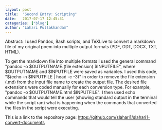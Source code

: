 ```yaml
---
layout: post
title:  "Second Entry: Scripting"
date:   2017-07-17 12:45:31
categories: ["blog"]
author: "Lahari Pullakhandam"
---
```


Abstract: I used Pandoc, Bash scripts, and TeXLive to convert a markdown file of my original poem into multiple output formats (PDF, ODT, DOCX, TXT, HTML).

To get the markdown file into multiple formats I used the general command "pandoc -o $OUTPUTNAME.(file extension) $INPUTFILE", where $OUTPUTNAME and $INPUTFILE were saved as variables.  
I used this code, "$(echo -n $INPUTFILE | head -c -3)" in order to remove the file extension (.md) from the input file name to create the output file. 
The desired file extensions were coded manually for each conversion type. For example, "pandoc -o $OUTPUTNAME.html $INPUTFILE".
I then used echo commands that would tell the user (showing standard output in the terminal while the script ran) what is happening when the commands that converted the files in the script were executing.

This is a link to the repository page: 
https://github.com/slahari1/slahari1-convert-documents



